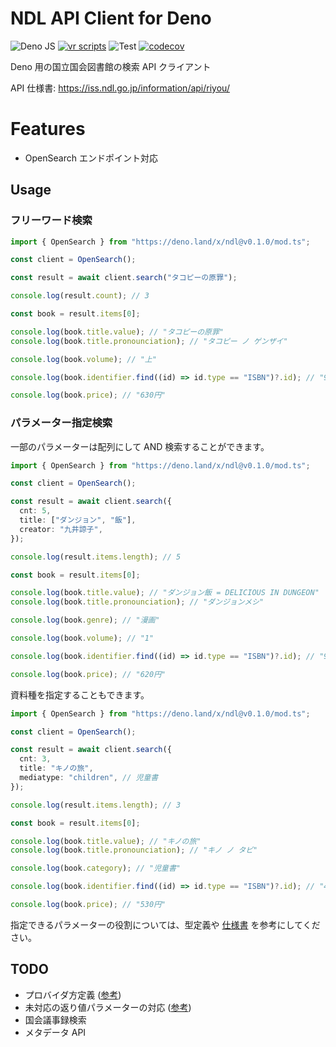 # NDL API Client for Deno

![Deno JS](https://img.shields.io/badge/deno%20js-000000?style=for-the-badge&logo=deno&logoColor=white)
[![vr scripts](https://badges.velociraptor.run/flat.svg)](https://velociraptor.run)
![Test](https://github.com/p1atdev/ndl/actions/workflows/test.yml/badge.svg)
[![codecov](https://codecov.io/gh/p1atdev/ndl/branch/main/graph/badge.svg?token=SJ2W1IUKCR)](https://codecov.io/gh/p1atdev/ndl)

Deno 用の国立国会図書館の検索 API クライアント

API 仕様書: https://iss.ndl.go.jp/information/api/riyou/

# Features

- OpenSearch エンドポイント対応

## Usage

### フリーワード検索

```ts
import { OpenSearch } from "https://deno.land/x/ndl@v0.1.0/mod.ts";

const client = OpenSearch();

const result = await client.search("タコピーの原罪");

console.log(result.count); // 3

const book = result.items[0];

console.log(book.title.value); // "タコピーの原罪"
console.log(book.title.pronounciation); // "タコピー ノ ゲンザイ"

console.log(book.volume); // "上"

console.log(book.identifier.find((id) => id.type == "ISBN")?.id); // "9784088830490"

console.log(book.price); // "630円"
```

### パラメーター指定検索

一部のパラメーターは配列にして AND 検索することができます。

```ts
import { OpenSearch } from "https://deno.land/x/ndl@v0.1.0/mod.ts";

const client = OpenSearch();

const result = await client.search({
  cnt: 5,
  title: ["ダンジョン", "飯"],
  creator: "九井諒子",
});

console.log(result.items.length); // 5

const book = result.items[0];

console.log(book.title.value); // "ダンジョン飯 = DELICIOUS IN DUNGEON"
console.log(book.title.pronounciation); // "ダンジョンメシ"

console.log(book.genre); // "漫画"

console.log(book.volume); // "1"

console.log(book.identifier.find((id) => id.type == "ISBN")?.id); // "9784047301535"

console.log(book.price); // "620円"
```

資料種を指定することもできます。

```ts
import { OpenSearch } from "https://deno.land/x/ndl@v0.1.0/mod.ts";

const client = OpenSearch();

const result = await client.search({
  cnt: 3,
  title: "キノの旅",
  mediatype: "children", // 児童書
});

console.log(result.items.length); // 3

const book = result.items[0];

console.log(book.title.value); // "キノの旅"
console.log(book.title.pronounciation); // "キノ ノ タビ"

console.log(book.category); // "児童書"

console.log(book.identifier.find((id) => id.type == "ISBN")?.id); // "4840215855"

console.log(book.price); // "530円"
```

指定できるパラメーターの役割については、型定義や
[仕様書](https://iss.ndl.go.jp/information/wp-content/uploads/2022/05/ndlsearch_api_20220520_jp.pdf)
を参考にしてください。

## TODO

- プロバイダ方定義
  ([参考](https://iss.ndl.go.jp/information/wp-content/uploads/2021/12/ndlsearch_api_ap1_20211220_jp.pdf))
- 未対応の返り値パラメーターの対応
  ([参考](https://www.ndl.go.jp/jp/dlib/standards/meta/2020/12/terms-list.pdf))
- 国会議事録検索
- メタデータ API

